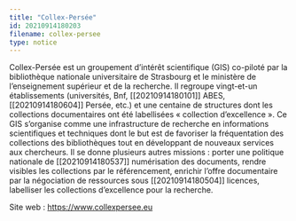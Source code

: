 ```yaml
---
title: "Collex-Persée"
id: 20210914180203
filename: collex-persee
type: notice
---
```


Collex-Persée est un groupement d’intérêt scientifique (GIS) co-piloté par la bibliothèque nationale universitaire de Strasbourg et le ministère de l’enseignement supérieur et de la recherche. Il regroupe vingt-et-un établissements (universités, Bnf, [[20210914180101]] ABES, [[20210914180604]] Persée, etc.) et une centaine de structures dont les collections documentaires ont été labellisées « collection d’excellence ». 
Ce GIS s’organise comme une infrastructure de recherche en informations scientifiques et techniques dont le but est de favoriser la fréquentation des collections des bibliothèques tout en développant de nouveaux services aux chercheurs. 
Il se donne plusieurs autres missions : porter une politique nationale de [[20210914180537]] numérisation des documents, rendre visibles les collections par le référencement, enrichir l’offre documentaire par la négociation de ressources sous [[20210914180504]] licences, labelliser les collections d’excellence pour la recherche.

Site web : <https://www.collexpersee.eu>

